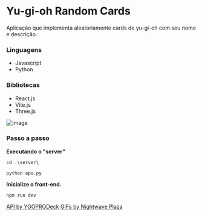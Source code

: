 # Yu-gi-oh Random Cards

Aplicação que implementa aleatoriamente cards de yu-gi-oh com seu nome e descrição.

### **Linguagens**
- Javascript
- Python

### **Bibliotecas**
- React.js
- Vite.js
- Three.js

![image](https://github.com/user-attachments/assets/4b5b25f2-5caa-4b71-ae05-4b9567eff096)

### Passo a passo
**Executando o "server"**

`cd .\server\ `

`python api.py`

**Inicialize o front-end.**

`npm run dev`



[API by YGOPRODeck](https://ygoprodeck.com/api-guide/) 
[GIFs by Nightwave Plaza](https://plaza.one/)
